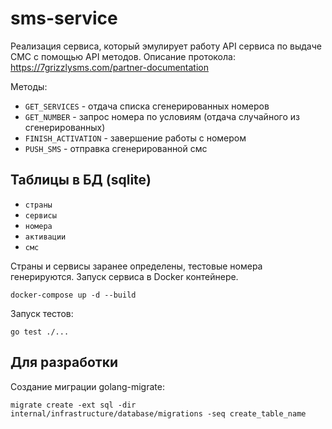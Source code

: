 # sms-service

Реализация сервиса, который эмулирует работу API сервиса по выдаче СМС с помощью API методов.
Описание протокола: https://7grizzlysms.com/partner-documentation

Методы:

- `GET_SERVICES` - отдача списка сгенерированных номеров
- `GET_NUMBER` - запрос номера по условиям (отдача случайного из сгенерированных)
- `FINISH_ACTIVATION` - завершение работы с номером
- `PUSH_SMS` - отправка сгенерированной смс

## Таблицы в БД (sqlite)

- `страны`
- `сервисы`
- `номера`
- `активации`
- `смс`

Страны и сервисы заранее определены, тестовые номера генерируются.
Запуск сервиса в Docker контейнере.

```shell
docker-compose up -d --build
```

Запуск тестов:

```shell
go test ./...
```

## Для разработки
Создание миграции golang-migrate:

```shell
migrate create -ext sql -dir internal/infrastructure/database/migrations -seq create_table_name
```

